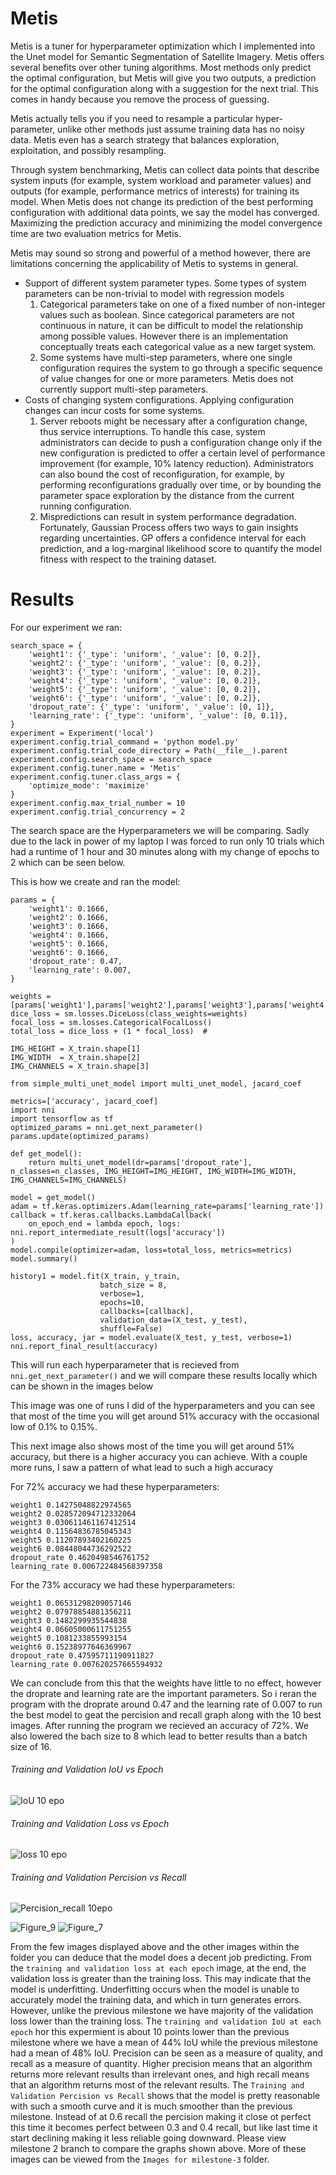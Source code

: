 # Metis 
Metis is a tuner for hyperparameter optimization which I implemented into the Unet model for Semantic Segmentation of Satellite Imagery. Metis offers several benefits over other tuning algorithms. Most methods only predict the optimal configuration, but Metis will give you two outputs, a prediction for the optimal configuration along with a suggestion for the next trial. This comes in handy because you remove the process of guessing. 

Metis actually tells you if you need to resample a particular hyper-parameter, unlike other methods just assume training data has no noisy data. Metis even has a search strategy that balances exploration, exploitation, and possibly resampling.

<!-- Insert Image here -->

Through system benchmarking, Metis can collect data points that describe system inputs (for example, system workload and parameter values) and outputs (for example, performance metrics of interests) for training its model. When Metis does not change its prediction of the best performing configuration with additional data points, we say the model has converged. Maximizing the prediction accuracy and minimizing the model convergence time are two evaluation metrics for Metis.

Metis may sound so strong and powerful of a method however, there are limitations concerning the applicability of Metis to systems in general. 
- Support of different system parameter types. Some types of system parameters can be non-trivial to model with regression models
    1. Categorical parameters take on one of a fixed number of non-integer values such as boolean. Since categorical parameters are not continuous in nature, it can be difficult to model the relationship among possible values. However there is an implementation conceptually treats each categorical value as a new target system.
    2. Some systems have multi-step parameters, where one single configuration requires the system to go through a specific sequence of value changes for one or more parameters. Metis does not currently support multi-step parameters.
- Costs of changing system configurations. Applying configuration changes can incur costs for some systems.
    1. Server reboots might be necessary after a configuration change, thus service interruptions. To handle this case, system administrators can decide to push a configuration change only if the new configuration is predicted to offer a certain level of performance improvement (for example, 10% latency reduction). Administrators can also bound the cost of reconfiguration, for example, by performing reconfigurations gradually over time, or by bounding the parameter space exploration by the distance from the current running configuration.
    2. Mispredictions can result in system performance degradation. Fortunately, Gaussian Process offers two ways to gain insights regarding uncertainties. GP offers a confidence interval for each prediction, and a log-marginal likelihood score to quantify the model fitness with respect to the training dataset.


# Results 
For our experiment we ran: 
```
search_space = {
    'weight1': {'_type': 'uniform', '_value': [0, 0.2]},
    'weight2': {'_type': 'uniform', '_value': [0, 0.2]},
    'weight3': {'_type': 'uniform', '_value': [0, 0.2]},
    'weight4': {'_type': 'uniform', '_value': [0, 0.2]},
    'weight5': {'_type': 'uniform', '_value': [0, 0.2]},
    'weight6': {'_type': 'uniform', '_value': [0, 0.2]},
    'dropout_rate': {'_type': 'uniform', '_value': [0, 1]},
    'learning_rate': {'_type': 'uniform', '_value': [0, 0.1]},
}
experiment = Experiment('local')
experiment.config.trial_command = 'python model.py'
experiment.config.trial_code_directory = Path(__file__).parent
experiment.config.search_space = search_space
experiment.config.tuner.name = 'Metis'
experiment.config.tuner.class_args = {
    'optimize_mode': 'maximize'
}
experiment.config.max_trial_number = 10
experiment.config.trial_concurrency = 2
```
The search space are the Hyperparameters we will be comparing. Sadly due to the lack in power of my laptop I was forced to run only 10 trials which had a runtime of 1 hour and 30 minutes along with my change of epochs to 2 which can be seen below.

This is how we create and ran the model:
```
params = {
    'weight1': 0.1666,
    'weight2': 0.1666,
    'weight3': 0.1666,
    'weight4': 0.1666,
    'weight5': 0.1666,
    'weight6': 0.1666,
    'dropout_rate': 0.47,
    'learning_rate': 0.007,
}

weights = [params['weight1'],params['weight2'],params['weight3'],params['weight4'],params['weight5'],params['weight6']]
dice_loss = sm.losses.DiceLoss(class_weights=weights) 
focal_loss = sm.losses.CategoricalFocalLoss()
total_loss = dice_loss + (1 * focal_loss)  #

IMG_HEIGHT = X_train.shape[1]
IMG_WIDTH  = X_train.shape[2]
IMG_CHANNELS = X_train.shape[3]

from simple_multi_unet_model import multi_unet_model, jacard_coef  

metrics=['accuracy', jacard_coef]
import nni
import tensorflow as tf
optimized_params = nni.get_next_parameter()
params.update(optimized_params)

def get_model():
    return multi_unet_model(dr=params['dropout_rate'], n_classes=n_classes, IMG_HEIGHT=IMG_HEIGHT, IMG_WIDTH=IMG_WIDTH, IMG_CHANNELS=IMG_CHANNELS)

model = get_model()
adam = tf.keras.optimizers.Adam(learning_rate=params['learning_rate'])
callback = tf.keras.callbacks.LambdaCallback(
    on_epoch_end = lambda epoch, logs: nni.report_intermediate_result(logs['accuracy'])
)
model.compile(optimizer=adam, loss=total_loss, metrics=metrics)
model.summary()

history1 = model.fit(X_train, y_train, 
                    batch_size = 8, 
                    verbose=1, 
                    epochs=10, 
                    callbacks=[callback],
                    validation_data=(X_test, y_test), 
                    shuffle=False)
loss, accuracy, jar = model.evaluate(X_test, y_test, verbose=1)
nni.report_final_result(accuracy)
```
This will run each hyperparameter that is recieved from `nni.get_next_parameter()` and we will compare these results locally which can be shown in the images below

<!-- Insert image here -->
This image was one of runs I did of the hyperparameters and you can see that most of the time you will get around 51% accuracy with the occasional low of 0.1% to 0.15%.

<!-- Insert image here -->
This next image also shows most of the time you will get around 51% accuracy, but there is a higher accuracy you can achieve. With a couple more runs, I saw a pattern of what lead to such a high accuracy

<!-- Insert image here -->

For 72% accuracy we had these hyperparameters:
```
weight1 0.14275048822974565
weight2 0.028572094712332064
weight3 0.030611461167412514
weight4 0.11564836785045343
weight5 0.11207893402160225
weight6 0.08448044736292522
dropout_rate 0.4620498546761752
learning_rate 0.006722484568397358
```
For the 73% accuracy we had these hyperparameters:
```
weight1 0.06531298209057146
weight2 0.07978854881356211
weight3 0.1482299935544838
weight4 0.06605000611751255
weight5 0.1081233855993154
weight6 0.15238977646369967
dropout_rate 0.47595711190911827
learning_rate 0.007620257665594932
```
We can conclude from this that the weights have little to no effect, however the droprate and learning rate are the important parameters. So i reran the program with the droprate around 0.47 and the learning rate of 0.007 to run the best model to geat the percision and recall graph along with the 10 best images. After running the program we recieved an accuracy of 72%. We also lowered the bach size to 8 which lead to better results than a batch size of 16.


###### Training and Validation IoU vs Epoch
<!-- Image here -->
![IoU 10 epo](https://user-images.githubusercontent.com/98928740/202968517-6257dc49-c9ef-48ae-ab5b-0631f27a7b38.png)

###### Training and Validation Loss vs Epoch
<!-- Image here -->
![loss 10 epo](https://user-images.githubusercontent.com/98928740/202968528-4548af67-9cd9-4236-a54d-1f8f1bbcff74.png)

###### Training and Validation Percision vs Recall
<!-- Image here -->
![Percision_recall 10epo](https://user-images.githubusercontent.com/98928740/202968540-d3741ff5-75f1-4457-bc58-d3531232f60d.png)


![Figure_9](https://user-images.githubusercontent.com/98928740/202968668-a611abfc-257c-4f6f-b8bb-39b798a039b4.png)
![Figure_7](https://user-images.githubusercontent.com/98928740/202968713-27df1861-c2dc-4bd4-b81d-d668631c08ae.png)

<!-- Insert Image here -->
From the few images displayed above and the other images within the folder you can deduce that the model does a decent job predicting. From the `training and validation loss at each epoch` image, at the end, the validation loss is greater than the training loss. This may indicate that the model is underfitting. Underfitting occurs when the model is unable to accurately model the training data, and which in turn generates errors. However, unlike the previous milestone we have majority of the validation loss lower than the training loss. The `training and validation IoU at each epoch` hor this expermient is about 10 points lower than the previous milestone where we have a mean of 44% IoU while the previous milestone had a mean of 48% IoU. Precision can be seen as a measure of quality, and recall as a measure of quantity. Higher precision means that an algorithm returns more relevant results than irrelevant ones, and high recall means that an algorithm returns most of the relevant results. The `Training and Validation Percision vs Recall` shows that the model is pretty reasonable with such a smooth curve and it is much smoother than the previous milestone. Instead of at 0.6 recall the percision making it close ot perfect this time it becomes perfect between 0.3 and 0.4 recall, but like last time it start declining making it less reliable going downward. Please view milestone 2 branch to compare the graphs shown above. More of these images can be viewed from the `Images for milestone-3` folder.
